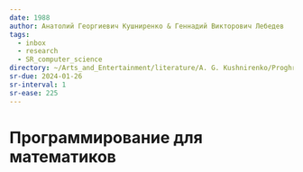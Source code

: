 ```yaml
---
date: 1988
author: Анатолий Георгиевич Кушниренко & Геннадий Викторович Лебедев
tags:
  - inbox
  - research
  - SR_computer_science
directory: ~/Arts_and_Entertainment/literature/A. G. Kushnirenko/Proghrammirovaniie dlia matiematikov(1988) (2373)/
sr-due: 2024-01-26
sr-interval: 1
sr-ease: 225
---
```


# Программирование для математиков

